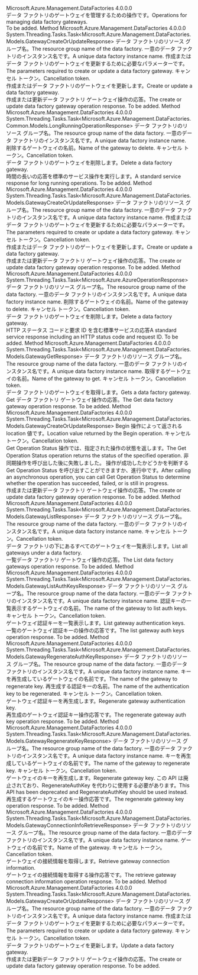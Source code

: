 <Type Name="IGatewayOperations" FullName="Microsoft.Azure.Management.DataFactories.Core.IGatewayOperations">
  <TypeSignature Language="C#" Value="public interface IGatewayOperations" />
  <TypeSignature Language="ILAsm" Value=".class public interface auto ansi abstract IGatewayOperations" />
  <TypeSignature Language="DocId" Value="T:Microsoft.Azure.Management.DataFactories.Core.IGatewayOperations" />
  <TypeSignature Language="VB.NET" Value="Public Interface IGatewayOperations" />
  <TypeSignature Language="F#" Value="type IGatewayOperations = interface" />
  <AssemblyInfo>
    <AssemblyName>Microsoft.Azure.Management.DataFactories</AssemblyName>
    <AssemblyVersion>4.0.0.0</AssemblyVersion>
  </AssemblyInfo>
  <Interfaces />
  <Docs>
    <summary>
            <span data-ttu-id="34cb3-101">データ ファクトリのゲートウェイを管理するための操作です。</span><span class="sxs-lookup"><span data-stu-id="34cb3-101">Operations for managing data factory gateways.</span></span>
            </summary>
    <remarks>To be added.</remarks>
  </Docs>
  <Members>
    <Member MemberName="BeginCreateOrUpdateAsync">
      <MemberSignature Language="C#" Value="public System.Threading.Tasks.Task&lt;Microsoft.Azure.Management.DataFactories.Models.GatewayCreateOrUpdateResponse&gt; BeginCreateOrUpdateAsync (string resourceGroupName, string dataFactoryName, Microsoft.Azure.Management.DataFactories.Models.GatewayCreateOrUpdateParameters parameters, System.Threading.CancellationToken cancellationToken);" />
      <MemberSignature Language="ILAsm" Value=".method public hidebysig newslot virtual instance class System.Threading.Tasks.Task`1&lt;class Microsoft.Azure.Management.DataFactories.Models.GatewayCreateOrUpdateResponse&gt; BeginCreateOrUpdateAsync(string resourceGroupName, string dataFactoryName, class Microsoft.Azure.Management.DataFactories.Models.GatewayCreateOrUpdateParameters parameters, valuetype System.Threading.CancellationToken cancellationToken) cil managed" />
      <MemberSignature Language="DocId" Value="M:Microsoft.Azure.Management.DataFactories.Core.IGatewayOperations.BeginCreateOrUpdateAsync(System.String,System.String,Microsoft.Azure.Management.DataFactories.Models.GatewayCreateOrUpdateParameters,System.Threading.CancellationToken)" />
      <MemberSignature Language="F#" Value="abstract member BeginCreateOrUpdateAsync : string * string * Microsoft.Azure.Management.DataFactories.Models.GatewayCreateOrUpdateParameters * System.Threading.CancellationToken -&gt; System.Threading.Tasks.Task&lt;Microsoft.Azure.Management.DataFactories.Models.GatewayCreateOrUpdateResponse&gt;" Usage="iGatewayOperations.BeginCreateOrUpdateAsync (resourceGroupName, dataFactoryName, parameters, cancellationToken)" />
      <MemberType>Method</MemberType>
      <AssemblyInfo>
        <AssemblyName>Microsoft.Azure.Management.DataFactories</AssemblyName>
        <AssemblyVersion>4.0.0.0</AssemblyVersion>
      </AssemblyInfo>
      <ReturnValue>
        <ReturnType>System.Threading.Tasks.Task&lt;Microsoft.Azure.Management.DataFactories.Models.GatewayCreateOrUpdateResponse&gt;</ReturnType>
      </ReturnValue>
      <Parameters>
        <Parameter Name="resourceGroupName" Type="System.String" />
        <Parameter Name="dataFactoryName" Type="System.String" />
        <Parameter Name="parameters" Type="Microsoft.Azure.Management.DataFactories.Models.GatewayCreateOrUpdateParameters" />
        <Parameter Name="cancellationToken" Type="System.Threading.CancellationToken" />
      </Parameters>
      <Docs>
        <param name="resourceGroupName">
            <span data-ttu-id="34cb3-102">データ ファクトリのリソース グループ名。</span><span class="sxs-lookup"><span data-stu-id="34cb3-102">The resource group name of the data factory.</span></span>
            </param>
        <param name="dataFactoryName">
            <span data-ttu-id="34cb3-103">一意のデータ ファクトリのインスタンス名です。</span><span class="sxs-lookup"><span data-stu-id="34cb3-103">A unique data factory instance name.</span></span>
            </param>
        <param name="parameters">
            <span data-ttu-id="34cb3-104">作成またはデータ ファクトリのゲートウェイを更新するために必要なパラメーターです。</span><span class="sxs-lookup"><span data-stu-id="34cb3-104">The parameters required to create or update a data factory gateway.</span></span>
            </param>
        <param name="cancellationToken">
            <span data-ttu-id="34cb3-105">キャンセル トークン。</span><span class="sxs-lookup"><span data-stu-id="34cb3-105">Cancellation token.</span></span>
            </param>
        <summary>
            <span data-ttu-id="34cb3-106">作成またはデータ ファクトリのゲートウェイを更新します。</span><span class="sxs-lookup"><span data-stu-id="34cb3-106">Create or update a data factory gateway.</span></span>
            </summary>
        <returns>
            <span data-ttu-id="34cb3-107">作成または更新データ ファクトリ ゲートウェイ操作の応答。</span><span class="sxs-lookup"><span data-stu-id="34cb3-107">The create or update data factory gateway operation response.</span></span>
            </returns>
        <remarks>To be added.</remarks>
      </Docs>
    </Member>
    <Member MemberName="BeginDeleteAsync">
      <MemberSignature Language="C#" Value="public System.Threading.Tasks.Task&lt;Microsoft.Azure.Management.DataFactories.Common.Models.LongRunningOperationResponse&gt; BeginDeleteAsync (string resourceGroupName, string dataFactoryName, string gatewayName, System.Threading.CancellationToken cancellationToken);" />
      <MemberSignature Language="ILAsm" Value=".method public hidebysig newslot virtual instance class System.Threading.Tasks.Task`1&lt;class Microsoft.Azure.Management.DataFactories.Common.Models.LongRunningOperationResponse&gt; BeginDeleteAsync(string resourceGroupName, string dataFactoryName, string gatewayName, valuetype System.Threading.CancellationToken cancellationToken) cil managed" />
      <MemberSignature Language="DocId" Value="M:Microsoft.Azure.Management.DataFactories.Core.IGatewayOperations.BeginDeleteAsync(System.String,System.String,System.String,System.Threading.CancellationToken)" />
      <MemberSignature Language="F#" Value="abstract member BeginDeleteAsync : string * string * string * System.Threading.CancellationToken -&gt; System.Threading.Tasks.Task&lt;Microsoft.Azure.Management.DataFactories.Common.Models.LongRunningOperationResponse&gt;" Usage="iGatewayOperations.BeginDeleteAsync (resourceGroupName, dataFactoryName, gatewayName, cancellationToken)" />
      <MemberType>Method</MemberType>
      <AssemblyInfo>
        <AssemblyName>Microsoft.Azure.Management.DataFactories</AssemblyName>
        <AssemblyVersion>4.0.0.0</AssemblyVersion>
      </AssemblyInfo>
      <ReturnValue>
        <ReturnType>System.Threading.Tasks.Task&lt;Microsoft.Azure.Management.DataFactories.Common.Models.LongRunningOperationResponse&gt;</ReturnType>
      </ReturnValue>
      <Parameters>
        <Parameter Name="resourceGroupName" Type="System.String" />
        <Parameter Name="dataFactoryName" Type="System.String" />
        <Parameter Name="gatewayName" Type="System.String" />
        <Parameter Name="cancellationToken" Type="System.Threading.CancellationToken" />
      </Parameters>
      <Docs>
        <param name="resourceGroupName">
            <span data-ttu-id="34cb3-108">データ ファクトリのリソース グループ名。</span><span class="sxs-lookup"><span data-stu-id="34cb3-108">The resource group name of the data factory.</span></span>
            </param>
        <param name="dataFactoryName">
            <span data-ttu-id="34cb3-109">一意のデータ ファクトリのインスタンス名です。</span><span class="sxs-lookup"><span data-stu-id="34cb3-109">A unique data factory instance name.</span></span>
            </param>
        <param name="gatewayName">
            <span data-ttu-id="34cb3-110">削除するゲートウェイの名前。</span><span class="sxs-lookup"><span data-stu-id="34cb3-110">Name of the gateway to delete.</span></span>
            </param>
        <param name="cancellationToken">
            <span data-ttu-id="34cb3-111">キャンセル トークン。</span><span class="sxs-lookup"><span data-stu-id="34cb3-111">Cancellation token.</span></span>
            </param>
        <summary>
            <span data-ttu-id="34cb3-112">データ ファクトリのゲートウェイを削除します。</span><span class="sxs-lookup"><span data-stu-id="34cb3-112">Delete a data factory gateway.</span></span>
            </summary>
        <returns>
            <span data-ttu-id="34cb3-113">時間の長いの応答を標準のサービス操作を実行します。</span><span class="sxs-lookup"><span data-stu-id="34cb3-113">A standard service response for long running operations.</span></span>
            </returns>
        <remarks>To be added.</remarks>
      </Docs>
    </Member>
    <Member MemberName="CreateOrUpdateAsync">
      <MemberSignature Language="C#" Value="public System.Threading.Tasks.Task&lt;Microsoft.Azure.Management.DataFactories.Models.GatewayCreateOrUpdateResponse&gt; CreateOrUpdateAsync (string resourceGroupName, string dataFactoryName, Microsoft.Azure.Management.DataFactories.Models.GatewayCreateOrUpdateParameters parameters, System.Threading.CancellationToken cancellationToken);" />
      <MemberSignature Language="ILAsm" Value=".method public hidebysig newslot virtual instance class System.Threading.Tasks.Task`1&lt;class Microsoft.Azure.Management.DataFactories.Models.GatewayCreateOrUpdateResponse&gt; CreateOrUpdateAsync(string resourceGroupName, string dataFactoryName, class Microsoft.Azure.Management.DataFactories.Models.GatewayCreateOrUpdateParameters parameters, valuetype System.Threading.CancellationToken cancellationToken) cil managed" />
      <MemberSignature Language="DocId" Value="M:Microsoft.Azure.Management.DataFactories.Core.IGatewayOperations.CreateOrUpdateAsync(System.String,System.String,Microsoft.Azure.Management.DataFactories.Models.GatewayCreateOrUpdateParameters,System.Threading.CancellationToken)" />
      <MemberSignature Language="F#" Value="abstract member CreateOrUpdateAsync : string * string * Microsoft.Azure.Management.DataFactories.Models.GatewayCreateOrUpdateParameters * System.Threading.CancellationToken -&gt; System.Threading.Tasks.Task&lt;Microsoft.Azure.Management.DataFactories.Models.GatewayCreateOrUpdateResponse&gt;" Usage="iGatewayOperations.CreateOrUpdateAsync (resourceGroupName, dataFactoryName, parameters, cancellationToken)" />
      <MemberType>Method</MemberType>
      <AssemblyInfo>
        <AssemblyName>Microsoft.Azure.Management.DataFactories</AssemblyName>
        <AssemblyVersion>4.0.0.0</AssemblyVersion>
      </AssemblyInfo>
      <ReturnValue>
        <ReturnType>System.Threading.Tasks.Task&lt;Microsoft.Azure.Management.DataFactories.Models.GatewayCreateOrUpdateResponse&gt;</ReturnType>
      </ReturnValue>
      <Parameters>
        <Parameter Name="resourceGroupName" Type="System.String" />
        <Parameter Name="dataFactoryName" Type="System.String" />
        <Parameter Name="parameters" Type="Microsoft.Azure.Management.DataFactories.Models.GatewayCreateOrUpdateParameters" />
        <Parameter Name="cancellationToken" Type="System.Threading.CancellationToken" />
      </Parameters>
      <Docs>
        <param name="resourceGroupName">
            <span data-ttu-id="34cb3-114">データ ファクトリのリソース グループ名。</span><span class="sxs-lookup"><span data-stu-id="34cb3-114">The resource group name of the data factory.</span></span>
            </param>
        <param name="dataFactoryName">
            <span data-ttu-id="34cb3-115">一意のデータ ファクトリのインスタンス名です。</span><span class="sxs-lookup"><span data-stu-id="34cb3-115">A unique data factory instance name.</span></span>
            </param>
        <param name="parameters">
            <span data-ttu-id="34cb3-116">作成またはデータ ファクトリのゲートウェイを更新するために必要なパラメーターです。</span><span class="sxs-lookup"><span data-stu-id="34cb3-116">The parameters required to create or update a data factory gateway.</span></span>
            </param>
        <param name="cancellationToken">
            <span data-ttu-id="34cb3-117">キャンセル トークン。</span><span class="sxs-lookup"><span data-stu-id="34cb3-117">Cancellation token.</span></span>
            </param>
        <summary>
            <span data-ttu-id="34cb3-118">作成またはデータ ファクトリのゲートウェイを更新します。</span><span class="sxs-lookup"><span data-stu-id="34cb3-118">Create or update a data factory gateway.</span></span>
            </summary>
        <returns>
            <span data-ttu-id="34cb3-119">作成または更新データ ファクトリ ゲートウェイ操作の応答。</span><span class="sxs-lookup"><span data-stu-id="34cb3-119">The create or update data factory gateway operation response.</span></span>
            </returns>
        <remarks>To be added.</remarks>
      </Docs>
    </Member>
    <Member MemberName="DeleteAsync">
      <MemberSignature Language="C#" Value="public System.Threading.Tasks.Task&lt;Microsoft.Azure.AzureOperationResponse&gt; DeleteAsync (string resourceGroupName, string dataFactoryName, string gatewayName, System.Threading.CancellationToken cancellationToken);" />
      <MemberSignature Language="ILAsm" Value=".method public hidebysig newslot virtual instance class System.Threading.Tasks.Task`1&lt;class Microsoft.Azure.AzureOperationResponse&gt; DeleteAsync(string resourceGroupName, string dataFactoryName, string gatewayName, valuetype System.Threading.CancellationToken cancellationToken) cil managed" />
      <MemberSignature Language="DocId" Value="M:Microsoft.Azure.Management.DataFactories.Core.IGatewayOperations.DeleteAsync(System.String,System.String,System.String,System.Threading.CancellationToken)" />
      <MemberSignature Language="F#" Value="abstract member DeleteAsync : string * string * string * System.Threading.CancellationToken -&gt; System.Threading.Tasks.Task&lt;Microsoft.Azure.AzureOperationResponse&gt;" Usage="iGatewayOperations.DeleteAsync (resourceGroupName, dataFactoryName, gatewayName, cancellationToken)" />
      <MemberType>Method</MemberType>
      <AssemblyInfo>
        <AssemblyName>Microsoft.Azure.Management.DataFactories</AssemblyName>
        <AssemblyVersion>4.0.0.0</AssemblyVersion>
      </AssemblyInfo>
      <ReturnValue>
        <ReturnType>System.Threading.Tasks.Task&lt;Microsoft.Azure.AzureOperationResponse&gt;</ReturnType>
      </ReturnValue>
      <Parameters>
        <Parameter Name="resourceGroupName" Type="System.String" />
        <Parameter Name="dataFactoryName" Type="System.String" />
        <Parameter Name="gatewayName" Type="System.String" />
        <Parameter Name="cancellationToken" Type="System.Threading.CancellationToken" />
      </Parameters>
      <Docs>
        <param name="resourceGroupName">
            <span data-ttu-id="34cb3-120">データ ファクトリのリソース グループ名。</span><span class="sxs-lookup"><span data-stu-id="34cb3-120">The resource group name of the data factory.</span></span>
            </param>
        <param name="dataFactoryName">
            <span data-ttu-id="34cb3-121">一意のデータ ファクトリのインスタンス名です。</span><span class="sxs-lookup"><span data-stu-id="34cb3-121">A unique data factory instance name.</span></span>
            </param>
        <param name="gatewayName">
            <span data-ttu-id="34cb3-122">削除するゲートウェイの名前。</span><span class="sxs-lookup"><span data-stu-id="34cb3-122">Name of the gateway to delete.</span></span>
            </param>
        <param name="cancellationToken">
            <span data-ttu-id="34cb3-123">キャンセル トークン。</span><span class="sxs-lookup"><span data-stu-id="34cb3-123">Cancellation token.</span></span>
            </param>
        <summary>
            <span data-ttu-id="34cb3-124">データ ファクトリのゲートウェイを削除します。</span><span class="sxs-lookup"><span data-stu-id="34cb3-124">Delete a data factory gateway.</span></span>
            </summary>
        <returns>
            <span data-ttu-id="34cb3-125">HTTP ステータス コードと要求 ID を含む標準サービスの応答</span><span class="sxs-lookup"><span data-stu-id="34cb3-125">A standard service response including an HTTP status code and request ID.</span></span>
            </returns>
        <remarks>To be added.</remarks>
      </Docs>
    </Member>
    <Member MemberName="GetAsync">
      <MemberSignature Language="C#" Value="public System.Threading.Tasks.Task&lt;Microsoft.Azure.Management.DataFactories.Models.GatewayGetResponse&gt; GetAsync (string resourceGroupName, string dataFactoryName, string gatewayName, System.Threading.CancellationToken cancellationToken);" />
      <MemberSignature Language="ILAsm" Value=".method public hidebysig newslot virtual instance class System.Threading.Tasks.Task`1&lt;class Microsoft.Azure.Management.DataFactories.Models.GatewayGetResponse&gt; GetAsync(string resourceGroupName, string dataFactoryName, string gatewayName, valuetype System.Threading.CancellationToken cancellationToken) cil managed" />
      <MemberSignature Language="DocId" Value="M:Microsoft.Azure.Management.DataFactories.Core.IGatewayOperations.GetAsync(System.String,System.String,System.String,System.Threading.CancellationToken)" />
      <MemberSignature Language="F#" Value="abstract member GetAsync : string * string * string * System.Threading.CancellationToken -&gt; System.Threading.Tasks.Task&lt;Microsoft.Azure.Management.DataFactories.Models.GatewayGetResponse&gt;" Usage="iGatewayOperations.GetAsync (resourceGroupName, dataFactoryName, gatewayName, cancellationToken)" />
      <MemberType>Method</MemberType>
      <AssemblyInfo>
        <AssemblyName>Microsoft.Azure.Management.DataFactories</AssemblyName>
        <AssemblyVersion>4.0.0.0</AssemblyVersion>
      </AssemblyInfo>
      <ReturnValue>
        <ReturnType>System.Threading.Tasks.Task&lt;Microsoft.Azure.Management.DataFactories.Models.GatewayGetResponse&gt;</ReturnType>
      </ReturnValue>
      <Parameters>
        <Parameter Name="resourceGroupName" Type="System.String" />
        <Parameter Name="dataFactoryName" Type="System.String" />
        <Parameter Name="gatewayName" Type="System.String" />
        <Parameter Name="cancellationToken" Type="System.Threading.CancellationToken" />
      </Parameters>
      <Docs>
        <param name="resourceGroupName">
            <span data-ttu-id="34cb3-126">データ ファクトリのリソース グループ名。</span><span class="sxs-lookup"><span data-stu-id="34cb3-126">The resource group name of the data factory.</span></span>
            </param>
        <param name="dataFactoryName">
            <span data-ttu-id="34cb3-127">一意のデータ ファクトリのインスタンス名です。</span><span class="sxs-lookup"><span data-stu-id="34cb3-127">A unique data factory instance name.</span></span>
            </param>
        <param name="gatewayName">
            <span data-ttu-id="34cb3-128">取得するゲートウェイの名前。</span><span class="sxs-lookup"><span data-stu-id="34cb3-128">Name of the gateway to get.</span></span>
            </param>
        <param name="cancellationToken">
            <span data-ttu-id="34cb3-129">キャンセル トークン。</span><span class="sxs-lookup"><span data-stu-id="34cb3-129">Cancellation token.</span></span>
            </param>
        <summary>
            <span data-ttu-id="34cb3-130">データ ファクトリのゲートウェイを取得します。</span><span class="sxs-lookup"><span data-stu-id="34cb3-130">Gets a data factory gateway.</span></span>
            </summary>
        <returns>
            <span data-ttu-id="34cb3-131">Get データ ファクトリ ゲートウェイ操作の応答。</span><span class="sxs-lookup"><span data-stu-id="34cb3-131">The Get data factory gateway operation response.</span></span>
            </returns>
        <remarks>To be added.</remarks>
      </Docs>
    </Member>
    <Member MemberName="GetCreateOrUpdateStatusAsync">
      <MemberSignature Language="C#" Value="public System.Threading.Tasks.Task&lt;Microsoft.Azure.Management.DataFactories.Models.GatewayCreateOrUpdateResponse&gt; GetCreateOrUpdateStatusAsync (string operationStatusLink, System.Threading.CancellationToken cancellationToken);" />
      <MemberSignature Language="ILAsm" Value=".method public hidebysig newslot virtual instance class System.Threading.Tasks.Task`1&lt;class Microsoft.Azure.Management.DataFactories.Models.GatewayCreateOrUpdateResponse&gt; GetCreateOrUpdateStatusAsync(string operationStatusLink, valuetype System.Threading.CancellationToken cancellationToken) cil managed" />
      <MemberSignature Language="DocId" Value="M:Microsoft.Azure.Management.DataFactories.Core.IGatewayOperations.GetCreateOrUpdateStatusAsync(System.String,System.Threading.CancellationToken)" />
      <MemberSignature Language="F#" Value="abstract member GetCreateOrUpdateStatusAsync : string * System.Threading.CancellationToken -&gt; System.Threading.Tasks.Task&lt;Microsoft.Azure.Management.DataFactories.Models.GatewayCreateOrUpdateResponse&gt;" Usage="iGatewayOperations.GetCreateOrUpdateStatusAsync (operationStatusLink, cancellationToken)" />
      <MemberType>Method</MemberType>
      <AssemblyInfo>
        <AssemblyName>Microsoft.Azure.Management.DataFactories</AssemblyName>
        <AssemblyVersion>4.0.0.0</AssemblyVersion>
      </AssemblyInfo>
      <ReturnValue>
        <ReturnType>System.Threading.Tasks.Task&lt;Microsoft.Azure.Management.DataFactories.Models.GatewayCreateOrUpdateResponse&gt;</ReturnType>
      </ReturnValue>
      <Parameters>
        <Parameter Name="operationStatusLink" Type="System.String" />
        <Parameter Name="cancellationToken" Type="System.Threading.CancellationToken" />
      </Parameters>
      <Docs>
        <param name="operationStatusLink">
            <span data-ttu-id="34cb3-132">Begin 操作によって返される location 値です。</span><span class="sxs-lookup"><span data-stu-id="34cb3-132">Location value returned by the Begin operation.</span></span>
            </param>
        <param name="cancellationToken">
            <span data-ttu-id="34cb3-133">キャンセル トークン。</span><span class="sxs-lookup"><span data-stu-id="34cb3-133">Cancellation token.</span></span>
            </param>
        <summary>
            <span data-ttu-id="34cb3-134">Get Operation Status 操作では、指定された操作の状態を返します。</span><span class="sxs-lookup"><span data-stu-id="34cb3-134">The Get Operation Status operation returns the status of the specified operation.</span></span> <span data-ttu-id="34cb3-135">非同期操作を呼び出した後に失敗しました。 操作が成功したかどうかを判断する Get Operation Status を呼び出すことができますか、進行中です。</span><span class="sxs-lookup"><span data-stu-id="34cb3-135">After calling an asynchronous operation, you can call Get Operation Status to determine whether the operation has succeeded, failed, or is still in progress.</span></span>
            </summary>
        <returns>
            <span data-ttu-id="34cb3-136">作成または更新データ ファクトリ ゲートウェイ操作の応答。</span><span class="sxs-lookup"><span data-stu-id="34cb3-136">The create or update data factory gateway operation response.</span></span>
            </returns>
        <remarks>To be added.</remarks>
      </Docs>
    </Member>
    <Member MemberName="ListAsync">
      <MemberSignature Language="C#" Value="public System.Threading.Tasks.Task&lt;Microsoft.Azure.Management.DataFactories.Models.GatewayListResponse&gt; ListAsync (string resourceGroupName, string dataFactoryName, System.Threading.CancellationToken cancellationToken);" />
      <MemberSignature Language="ILAsm" Value=".method public hidebysig newslot virtual instance class System.Threading.Tasks.Task`1&lt;class Microsoft.Azure.Management.DataFactories.Models.GatewayListResponse&gt; ListAsync(string resourceGroupName, string dataFactoryName, valuetype System.Threading.CancellationToken cancellationToken) cil managed" />
      <MemberSignature Language="DocId" Value="M:Microsoft.Azure.Management.DataFactories.Core.IGatewayOperations.ListAsync(System.String,System.String,System.Threading.CancellationToken)" />
      <MemberSignature Language="F#" Value="abstract member ListAsync : string * string * System.Threading.CancellationToken -&gt; System.Threading.Tasks.Task&lt;Microsoft.Azure.Management.DataFactories.Models.GatewayListResponse&gt;" Usage="iGatewayOperations.ListAsync (resourceGroupName, dataFactoryName, cancellationToken)" />
      <MemberType>Method</MemberType>
      <AssemblyInfo>
        <AssemblyName>Microsoft.Azure.Management.DataFactories</AssemblyName>
        <AssemblyVersion>4.0.0.0</AssemblyVersion>
      </AssemblyInfo>
      <ReturnValue>
        <ReturnType>System.Threading.Tasks.Task&lt;Microsoft.Azure.Management.DataFactories.Models.GatewayListResponse&gt;</ReturnType>
      </ReturnValue>
      <Parameters>
        <Parameter Name="resourceGroupName" Type="System.String" />
        <Parameter Name="dataFactoryName" Type="System.String" />
        <Parameter Name="cancellationToken" Type="System.Threading.CancellationToken" />
      </Parameters>
      <Docs>
        <param name="resourceGroupName">
            <span data-ttu-id="34cb3-137">データ ファクトリのリソース グループ名。</span><span class="sxs-lookup"><span data-stu-id="34cb3-137">The resource group name of the data factory.</span></span>
            </param>
        <param name="dataFactoryName">
            <span data-ttu-id="34cb3-138">一意のデータ ファクトリのインスタンス名です。</span><span class="sxs-lookup"><span data-stu-id="34cb3-138">A unique data factory instance name.</span></span>
            </param>
        <param name="cancellationToken">
            <span data-ttu-id="34cb3-139">キャンセル トークン。</span><span class="sxs-lookup"><span data-stu-id="34cb3-139">Cancellation token.</span></span>
            </param>
        <summary>
            <span data-ttu-id="34cb3-140">データ ファクトリの下にあるすべてのゲートウェイを一覧表示します。</span><span class="sxs-lookup"><span data-stu-id="34cb3-140">List all gateways under a data factory.</span></span>
            </summary>
        <returns>
            <span data-ttu-id="34cb3-141">一覧データ ファクトリ ゲートウェイ操作の応答。</span><span class="sxs-lookup"><span data-stu-id="34cb3-141">The List data factory gateways operation response.</span></span>
            </returns>
        <remarks>To be added.</remarks>
      </Docs>
    </Member>
    <Member MemberName="ListAuthKeysAsync">
      <MemberSignature Language="C#" Value="public System.Threading.Tasks.Task&lt;Microsoft.Azure.Management.DataFactories.Models.GatewayListAuthKeysResponse&gt; ListAuthKeysAsync (string resourceGroupName, string dataFactoryName, string gatewayName, System.Threading.CancellationToken cancellationToken);" />
      <MemberSignature Language="ILAsm" Value=".method public hidebysig newslot virtual instance class System.Threading.Tasks.Task`1&lt;class Microsoft.Azure.Management.DataFactories.Models.GatewayListAuthKeysResponse&gt; ListAuthKeysAsync(string resourceGroupName, string dataFactoryName, string gatewayName, valuetype System.Threading.CancellationToken cancellationToken) cil managed" />
      <MemberSignature Language="DocId" Value="M:Microsoft.Azure.Management.DataFactories.Core.IGatewayOperations.ListAuthKeysAsync(System.String,System.String,System.String,System.Threading.CancellationToken)" />
      <MemberSignature Language="F#" Value="abstract member ListAuthKeysAsync : string * string * string * System.Threading.CancellationToken -&gt; System.Threading.Tasks.Task&lt;Microsoft.Azure.Management.DataFactories.Models.GatewayListAuthKeysResponse&gt;" Usage="iGatewayOperations.ListAuthKeysAsync (resourceGroupName, dataFactoryName, gatewayName, cancellationToken)" />
      <MemberType>Method</MemberType>
      <AssemblyInfo>
        <AssemblyName>Microsoft.Azure.Management.DataFactories</AssemblyName>
        <AssemblyVersion>4.0.0.0</AssemblyVersion>
      </AssemblyInfo>
      <ReturnValue>
        <ReturnType>System.Threading.Tasks.Task&lt;Microsoft.Azure.Management.DataFactories.Models.GatewayListAuthKeysResponse&gt;</ReturnType>
      </ReturnValue>
      <Parameters>
        <Parameter Name="resourceGroupName" Type="System.String" />
        <Parameter Name="dataFactoryName" Type="System.String" />
        <Parameter Name="gatewayName" Type="System.String" />
        <Parameter Name="cancellationToken" Type="System.Threading.CancellationToken" />
      </Parameters>
      <Docs>
        <param name="resourceGroupName">
            <span data-ttu-id="34cb3-142">データ ファクトリのリソース グループ名。</span><span class="sxs-lookup"><span data-stu-id="34cb3-142">The resource group name of the data factory.</span></span>
            </param>
        <param name="dataFactoryName">
            <span data-ttu-id="34cb3-143">一意のデータ ファクトリのインスタンス名です。</span><span class="sxs-lookup"><span data-stu-id="34cb3-143">A unique data factory instance name.</span></span>
            </param>
        <param name="gatewayName">
            <span data-ttu-id="34cb3-144">認証キーの一覧表示するゲートウェイの名前。</span><span class="sxs-lookup"><span data-stu-id="34cb3-144">The name of the gateway to list auth keys.</span></span>
            </param>
        <param name="cancellationToken">
            <span data-ttu-id="34cb3-145">キャンセル トークン。</span><span class="sxs-lookup"><span data-stu-id="34cb3-145">Cancellation token.</span></span>
            </param>
        <summary>
            <span data-ttu-id="34cb3-146">ゲートウェイ認証キーを一覧表示します。</span><span class="sxs-lookup"><span data-stu-id="34cb3-146">List gateway authentication keys.</span></span>
            </summary>
        <returns>
            <span data-ttu-id="34cb3-147">一覧のゲートウェイ認証キーの操作の応答です。</span><span class="sxs-lookup"><span data-stu-id="34cb3-147">The list gateway auth keys operation response.</span></span>
            </returns>
        <remarks>To be added.</remarks>
      </Docs>
    </Member>
    <Member MemberName="RegenerateAuthKeyAsync">
      <MemberSignature Language="C#" Value="public System.Threading.Tasks.Task&lt;Microsoft.Azure.Management.DataFactories.Models.GatewayRegenerateAuthKeyResponse&gt; RegenerateAuthKeyAsync (string resourceGroupName, string dataFactoryName, string gatewayName, Microsoft.Azure.Management.DataFactories.Models.GatewayRegenerateAuthKeyParameters parameters, System.Threading.CancellationToken cancellationToken);" />
      <MemberSignature Language="ILAsm" Value=".method public hidebysig newslot virtual instance class System.Threading.Tasks.Task`1&lt;class Microsoft.Azure.Management.DataFactories.Models.GatewayRegenerateAuthKeyResponse&gt; RegenerateAuthKeyAsync(string resourceGroupName, string dataFactoryName, string gatewayName, class Microsoft.Azure.Management.DataFactories.Models.GatewayRegenerateAuthKeyParameters parameters, valuetype System.Threading.CancellationToken cancellationToken) cil managed" />
      <MemberSignature Language="DocId" Value="M:Microsoft.Azure.Management.DataFactories.Core.IGatewayOperations.RegenerateAuthKeyAsync(System.String,System.String,System.String,Microsoft.Azure.Management.DataFactories.Models.GatewayRegenerateAuthKeyParameters,System.Threading.CancellationToken)" />
      <MemberSignature Language="F#" Value="abstract member RegenerateAuthKeyAsync : string * string * string * Microsoft.Azure.Management.DataFactories.Models.GatewayRegenerateAuthKeyParameters * System.Threading.CancellationToken -&gt; System.Threading.Tasks.Task&lt;Microsoft.Azure.Management.DataFactories.Models.GatewayRegenerateAuthKeyResponse&gt;" Usage="iGatewayOperations.RegenerateAuthKeyAsync (resourceGroupName, dataFactoryName, gatewayName, parameters, cancellationToken)" />
      <MemberType>Method</MemberType>
      <AssemblyInfo>
        <AssemblyName>Microsoft.Azure.Management.DataFactories</AssemblyName>
        <AssemblyVersion>4.0.0.0</AssemblyVersion>
      </AssemblyInfo>
      <ReturnValue>
        <ReturnType>System.Threading.Tasks.Task&lt;Microsoft.Azure.Management.DataFactories.Models.GatewayRegenerateAuthKeyResponse&gt;</ReturnType>
      </ReturnValue>
      <Parameters>
        <Parameter Name="resourceGroupName" Type="System.String" />
        <Parameter Name="dataFactoryName" Type="System.String" />
        <Parameter Name="gatewayName" Type="System.String" />
        <Parameter Name="parameters" Type="Microsoft.Azure.Management.DataFactories.Models.GatewayRegenerateAuthKeyParameters" />
        <Parameter Name="cancellationToken" Type="System.Threading.CancellationToken" />
      </Parameters>
      <Docs>
        <param name="resourceGroupName">
            <span data-ttu-id="34cb3-148">データ ファクトリのリソース グループ名。</span><span class="sxs-lookup"><span data-stu-id="34cb3-148">The resource group name of the data factory.</span></span>
            </param>
        <param name="dataFactoryName">
            <span data-ttu-id="34cb3-149">一意のデータ ファクトリのインスタンス名です。</span><span class="sxs-lookup"><span data-stu-id="34cb3-149">A unique data factory instance name.</span></span>
            </param>
        <param name="gatewayName">
            <span data-ttu-id="34cb3-150">キーを再生成しているゲートウェイの名前です。</span><span class="sxs-lookup"><span data-stu-id="34cb3-150">The name of the gateway to regenerate key.</span></span>
            </param>
        <param name="parameters">
            <span data-ttu-id="34cb3-151">再生成する認証キーの名前。</span><span class="sxs-lookup"><span data-stu-id="34cb3-151">The name of the authentication key to be regenerated.</span></span>
            </param>
        <param name="cancellationToken">
            <span data-ttu-id="34cb3-152">キャンセル トークン。</span><span class="sxs-lookup"><span data-stu-id="34cb3-152">Cancellation token.</span></span>
            </param>
        <summary>
            <span data-ttu-id="34cb3-153">ゲートウェイ認証キーを再生成します。</span><span class="sxs-lookup"><span data-stu-id="34cb3-153">Regenerate gateway authentication key.</span></span>
            </summary>
        <returns>
            <span data-ttu-id="34cb3-154">再生成のゲートウェイ認証キー操作応答です。</span><span class="sxs-lookup"><span data-stu-id="34cb3-154">The regenerate gateway auth key operation response.</span></span>
            </returns>
        <remarks>To be added.</remarks>
      </Docs>
    </Member>
    <Member MemberName="RegenerateKeyAsync">
      <MemberSignature Language="C#" Value="public System.Threading.Tasks.Task&lt;Microsoft.Azure.Management.DataFactories.Models.GatewayRegenerateKeyResponse&gt; RegenerateKeyAsync (string resourceGroupName, string dataFactoryName, string gatewayName, System.Threading.CancellationToken cancellationToken);" />
      <MemberSignature Language="ILAsm" Value=".method public hidebysig newslot virtual instance class System.Threading.Tasks.Task`1&lt;class Microsoft.Azure.Management.DataFactories.Models.GatewayRegenerateKeyResponse&gt; RegenerateKeyAsync(string resourceGroupName, string dataFactoryName, string gatewayName, valuetype System.Threading.CancellationToken cancellationToken) cil managed" />
      <MemberSignature Language="DocId" Value="M:Microsoft.Azure.Management.DataFactories.Core.IGatewayOperations.RegenerateKeyAsync(System.String,System.String,System.String,System.Threading.CancellationToken)" />
      <MemberSignature Language="F#" Value="abstract member RegenerateKeyAsync : string * string * string * System.Threading.CancellationToken -&gt; System.Threading.Tasks.Task&lt;Microsoft.Azure.Management.DataFactories.Models.GatewayRegenerateKeyResponse&gt;" Usage="iGatewayOperations.RegenerateKeyAsync (resourceGroupName, dataFactoryName, gatewayName, cancellationToken)" />
      <MemberType>Method</MemberType>
      <AssemblyInfo>
        <AssemblyName>Microsoft.Azure.Management.DataFactories</AssemblyName>
        <AssemblyVersion>4.0.0.0</AssemblyVersion>
      </AssemblyInfo>
      <ReturnValue>
        <ReturnType>System.Threading.Tasks.Task&lt;Microsoft.Azure.Management.DataFactories.Models.GatewayRegenerateKeyResponse&gt;</ReturnType>
      </ReturnValue>
      <Parameters>
        <Parameter Name="resourceGroupName" Type="System.String" />
        <Parameter Name="dataFactoryName" Type="System.String" />
        <Parameter Name="gatewayName" Type="System.String" />
        <Parameter Name="cancellationToken" Type="System.Threading.CancellationToken" />
      </Parameters>
      <Docs>
        <param name="resourceGroupName">
            <span data-ttu-id="34cb3-155">データ ファクトリのリソース グループ名。</span><span class="sxs-lookup"><span data-stu-id="34cb3-155">The resource group name of the data factory.</span></span>
            </param>
        <param name="dataFactoryName">
            <span data-ttu-id="34cb3-156">一意のデータ ファクトリのインスタンス名です。</span><span class="sxs-lookup"><span data-stu-id="34cb3-156">A unique data factory instance name.</span></span>
            </param>
        <param name="gatewayName">
            <span data-ttu-id="34cb3-157">キーを再生成しているゲートウェイの名前です。</span><span class="sxs-lookup"><span data-stu-id="34cb3-157">The name of the gateway to regenerate key.</span></span>
            </param>
        <param name="cancellationToken">
            <span data-ttu-id="34cb3-158">キャンセル トークン。</span><span class="sxs-lookup"><span data-stu-id="34cb3-158">Cancellation token.</span></span>
            </param>
        <summary>
            <span data-ttu-id="34cb3-159">ゲートウェイのキーを再生成します。</span><span class="sxs-lookup"><span data-stu-id="34cb3-159">Regenerate gateway key.</span></span> <span data-ttu-id="34cb3-160">この API は廃止されており、RegenerateAuthKey を代わりに使用する必要があります。</span><span class="sxs-lookup"><span data-stu-id="34cb3-160">This API has been deprecated and RegenerateAuthKey should be used instead.</span></span>
            </summary>
        <returns>
            <span data-ttu-id="34cb3-161">再生成するゲートウェイのキー操作応答です。</span><span class="sxs-lookup"><span data-stu-id="34cb3-161">The regenerate gateway key operation response.</span></span>
            </returns>
        <remarks>To be added.</remarks>
      </Docs>
    </Member>
    <Member MemberName="RetrieveConnectionInfoAsync">
      <MemberSignature Language="C#" Value="public System.Threading.Tasks.Task&lt;Microsoft.Azure.Management.DataFactories.Models.GatewayConnectionInfoRetrieveResponse&gt; RetrieveConnectionInfoAsync (string resourceGroupName, string dataFactoryName, string gatewayName, System.Threading.CancellationToken cancellationToken);" />
      <MemberSignature Language="ILAsm" Value=".method public hidebysig newslot virtual instance class System.Threading.Tasks.Task`1&lt;class Microsoft.Azure.Management.DataFactories.Models.GatewayConnectionInfoRetrieveResponse&gt; RetrieveConnectionInfoAsync(string resourceGroupName, string dataFactoryName, string gatewayName, valuetype System.Threading.CancellationToken cancellationToken) cil managed" />
      <MemberSignature Language="DocId" Value="M:Microsoft.Azure.Management.DataFactories.Core.IGatewayOperations.RetrieveConnectionInfoAsync(System.String,System.String,System.String,System.Threading.CancellationToken)" />
      <MemberSignature Language="F#" Value="abstract member RetrieveConnectionInfoAsync : string * string * string * System.Threading.CancellationToken -&gt; System.Threading.Tasks.Task&lt;Microsoft.Azure.Management.DataFactories.Models.GatewayConnectionInfoRetrieveResponse&gt;" Usage="iGatewayOperations.RetrieveConnectionInfoAsync (resourceGroupName, dataFactoryName, gatewayName, cancellationToken)" />
      <MemberType>Method</MemberType>
      <AssemblyInfo>
        <AssemblyName>Microsoft.Azure.Management.DataFactories</AssemblyName>
        <AssemblyVersion>4.0.0.0</AssemblyVersion>
      </AssemblyInfo>
      <ReturnValue>
        <ReturnType>System.Threading.Tasks.Task&lt;Microsoft.Azure.Management.DataFactories.Models.GatewayConnectionInfoRetrieveResponse&gt;</ReturnType>
      </ReturnValue>
      <Parameters>
        <Parameter Name="resourceGroupName" Type="System.String" />
        <Parameter Name="dataFactoryName" Type="System.String" />
        <Parameter Name="gatewayName" Type="System.String" />
        <Parameter Name="cancellationToken" Type="System.Threading.CancellationToken" />
      </Parameters>
      <Docs>
        <param name="resourceGroupName">
            <span data-ttu-id="34cb3-162">データ ファクトリのリソース グループ名。</span><span class="sxs-lookup"><span data-stu-id="34cb3-162">The resource group name of the data factory.</span></span>
            </param>
        <param name="dataFactoryName">
            <span data-ttu-id="34cb3-163">一意のデータ ファクトリのインスタンス名です。</span><span class="sxs-lookup"><span data-stu-id="34cb3-163">A unique data factory instance name.</span></span>
            </param>
        <param name="gatewayName">
            <span data-ttu-id="34cb3-164">ゲートウェイの名前です。</span><span class="sxs-lookup"><span data-stu-id="34cb3-164">Name of the gateway.</span></span>
            </param>
        <param name="cancellationToken">
            <span data-ttu-id="34cb3-165">キャンセル トークン。</span><span class="sxs-lookup"><span data-stu-id="34cb3-165">Cancellation token.</span></span>
            </param>
        <summary>
            <span data-ttu-id="34cb3-166">ゲートウェイの接続情報を取得します。</span><span class="sxs-lookup"><span data-stu-id="34cb3-166">Retrieve gateway connection information.</span></span>
            </summary>
        <returns>
            <span data-ttu-id="34cb3-167">ゲートウェイの接続情報を取得する操作応答です。</span><span class="sxs-lookup"><span data-stu-id="34cb3-167">The retrieve gateway connection information operation response.</span></span>
            </returns>
        <remarks>To be added.</remarks>
      </Docs>
    </Member>
    <Member MemberName="UpdateAsync">
      <MemberSignature Language="C#" Value="public System.Threading.Tasks.Task&lt;Microsoft.Azure.Management.DataFactories.Models.GatewayCreateOrUpdateResponse&gt; UpdateAsync (string resourceGroupName, string dataFactoryName, Microsoft.Azure.Management.DataFactories.Models.GatewayCreateOrUpdateParameters parameters, System.Threading.CancellationToken cancellationToken);" />
      <MemberSignature Language="ILAsm" Value=".method public hidebysig newslot virtual instance class System.Threading.Tasks.Task`1&lt;class Microsoft.Azure.Management.DataFactories.Models.GatewayCreateOrUpdateResponse&gt; UpdateAsync(string resourceGroupName, string dataFactoryName, class Microsoft.Azure.Management.DataFactories.Models.GatewayCreateOrUpdateParameters parameters, valuetype System.Threading.CancellationToken cancellationToken) cil managed" />
      <MemberSignature Language="DocId" Value="M:Microsoft.Azure.Management.DataFactories.Core.IGatewayOperations.UpdateAsync(System.String,System.String,Microsoft.Azure.Management.DataFactories.Models.GatewayCreateOrUpdateParameters,System.Threading.CancellationToken)" />
      <MemberSignature Language="F#" Value="abstract member UpdateAsync : string * string * Microsoft.Azure.Management.DataFactories.Models.GatewayCreateOrUpdateParameters * System.Threading.CancellationToken -&gt; System.Threading.Tasks.Task&lt;Microsoft.Azure.Management.DataFactories.Models.GatewayCreateOrUpdateResponse&gt;" Usage="iGatewayOperations.UpdateAsync (resourceGroupName, dataFactoryName, parameters, cancellationToken)" />
      <MemberType>Method</MemberType>
      <AssemblyInfo>
        <AssemblyName>Microsoft.Azure.Management.DataFactories</AssemblyName>
        <AssemblyVersion>4.0.0.0</AssemblyVersion>
      </AssemblyInfo>
      <ReturnValue>
        <ReturnType>System.Threading.Tasks.Task&lt;Microsoft.Azure.Management.DataFactories.Models.GatewayCreateOrUpdateResponse&gt;</ReturnType>
      </ReturnValue>
      <Parameters>
        <Parameter Name="resourceGroupName" Type="System.String" />
        <Parameter Name="dataFactoryName" Type="System.String" />
        <Parameter Name="parameters" Type="Microsoft.Azure.Management.DataFactories.Models.GatewayCreateOrUpdateParameters" />
        <Parameter Name="cancellationToken" Type="System.Threading.CancellationToken" />
      </Parameters>
      <Docs>
        <param name="resourceGroupName">
            <span data-ttu-id="34cb3-168">データ ファクトリのリソース グループ名。</span><span class="sxs-lookup"><span data-stu-id="34cb3-168">The resource group name of the data factory.</span></span>
            </param>
        <param name="dataFactoryName">
            <span data-ttu-id="34cb3-169">一意のデータ ファクトリのインスタンス名です。</span><span class="sxs-lookup"><span data-stu-id="34cb3-169">A unique data factory instance name.</span></span>
            </param>
        <param name="parameters">
            <span data-ttu-id="34cb3-170">作成またはデータ ファクトリのゲートウェイを更新するために必要なパラメーターです。</span><span class="sxs-lookup"><span data-stu-id="34cb3-170">The parameters required to create or update a data factory gateway.</span></span>
            </param>
        <param name="cancellationToken">
            <span data-ttu-id="34cb3-171">キャンセル トークン。</span><span class="sxs-lookup"><span data-stu-id="34cb3-171">Cancellation token.</span></span>
            </param>
        <summary>
            <span data-ttu-id="34cb3-172">データ ファクトリのゲートウェイを更新します。</span><span class="sxs-lookup"><span data-stu-id="34cb3-172">Update a data factory gateway.</span></span>
            </summary>
        <returns>
            <span data-ttu-id="34cb3-173">作成または更新データ ファクトリ ゲートウェイ操作の応答。</span><span class="sxs-lookup"><span data-stu-id="34cb3-173">The create or update data factory gateway operation response.</span></span>
            </returns>
        <remarks>To be added.</remarks>
      </Docs>
    </Member>
  </Members>
</Type>